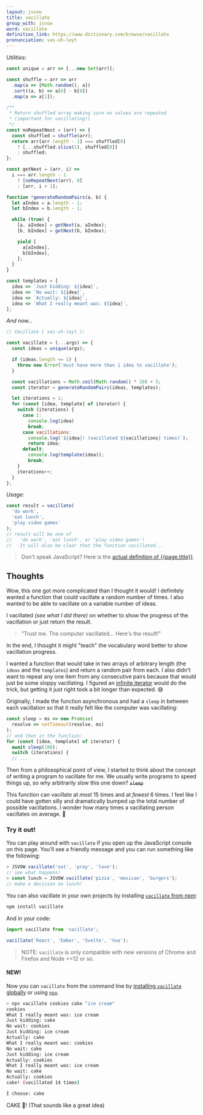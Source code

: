 ```yaml
---
layout: jsvow
title: vacillate
group_with: jsvow
word: vacillate
definition_link: https://www.dictionary.com/browse/vacillate
pronunciation: vas-uh-leyt
---
```


_Utilities:_

```js
const unique = arr => [...new Set(arr)];

const shuffle = arr => arr
  .map(a => [Math.random(), a])
  .sort((a, b) => a[0] - b[0])
  .map(a => a[1]);

/**
 * Return shuffled array making sure no values are repeated
 * (important for vacillating!)
 */
const noRepeatNext = (arr) => {
  const shuffled = shuffle(arr);
  return arr[arr.length - 1] === shuffled[0]
    ? [...shuffled.slice(1), shuffled[0]]
    : shuffled;
};

const getNext = (arr, i) =>
  i === arr.length - 1
    ? [noRepeatNext(arr), 0]
    : [arr, i + 1];

function *generateRandomPairs(a, b) {
  let aIndex = a.length - 1;
  let bIndex = b.length - 1;

  while (true) {
    [a, aIndex] = getNext(a, aIndex);
    [b, bIndex] = getNext(b, bIndex);

    yield [
      a[aIndex],
      b[bIndex],
    ];
  }
}

const templates = [
  idea => `Just kidding: ${idea}`,
  idea => `No wait: ${idea}`,
  idea => `Actually: ${idea}`,
  idea => `What I really meant was: ${idea}`,
];
```

_And now..._

```js
// Vacillate [ vas-uh-leyt ]:

const vacillate = (...args) => {
  const ideas = unique(args);

  if (ideas.length <= 1) {
    throw new Error('must have more than 1 idea to vacillate');
  }

  const vacillations = Math.ceil(Math.random() * 10) + 5;
  const iterator = generateRandomPairs(ideas, templates);

  let iterations = 1;
  for (const [idea, template] of iterator) {
    switch (iterations) {
      case 1:
        console.log(idea)
        break;
      case vacillations:
        console.log(`${idea}! (vacillated ${vacillations} times)`);
        return idea;
      default:
        console.log(template(idea));
        break;
    }
    iterations++;
  }
};
```

_Usage:_

```js
const result = vacillate(
  'do work',
  'eat lunch',
  'play video games'
);
// result will be one of
//   'do work', 'eat lunch', or 'play video games'!
//   It will also be clear that the function vacillated...
```

> Don't speak JavaScript? Here is the [actual definition of {{page.title}}]({{page.definition_link}}).

## Thoughts
Wow, this one got more complicated than I thought it would! I definitely wanted a function that could vacillate a random number of times. I also wanted to be able to vacillate on a variable number of ideas.

I vacillated _(see what I did there)_ on whether to show the progress of the vacillation or just return the result.

> "Trust me. The computer vacillated... Here's the result!"

In the end, I thought it might "teach" the vocabulary word better to show vacillation progress.

I wanted a function that would take in two arrays of arbitrary length (the `ideas` and the `templates`) and return a random pair from each. I also didn't want to repeat any one item from any consecutive pairs because that would just be some sloppy vacillating. I figured an [infinite iterator](https://developer.mozilla.org/en-US/docs/Web/JavaScript/Reference/Global_Objects/Generator#An_infinite_iterator) would do the trick, but getting it just right took a bit longer than expected. 😅

Originally, I made the function asynchronous and had a `sleep` in between each vacillation so that it really felt like the computer was vacillating:

```js
const sleep = ms => new Promise(
  resolve => setTimeout(resolve, ms)
);
// and then in the function:
for (const [idea, template] of iterator) {
  await sleep(100);
  switch (iterations) {
  // ...
```

Then from a philosophical point of view, I started to think about the concept of writing a program to vacillate for me. We usually write programs to speed things up, so why arbitrarily slow this one down?  ~~`sleep`~~

This function can vacillate at _most_ 15 times and at _fewest_ 6 times. I feel like I could have gotten silly and dramatically bumped up the total number of possible vacillations. I wonder how many times a vacillating person vacillates on average. 🤔

### Try it out!
You can play around with `vacillate` if you open up the JavaScript console on this page. You'll see a friendly message and you can run something like the following:

```js
> JSVOW.vacillate('eat', 'pray', 'love');
// see what happens!
> const lunch = JSVOW.vacillate('pizza', 'mexican', 'burgers');
// make a decision on lunch!
```

You can also vacillate in your own projects by installing [`vacillate` from npm](https://www.npmjs.com/package/vacillate):

```sh
npm install vacillate
```

And in your code:

```js
import vacillate from 'vacillate';

vacillate('React', 'Ember', 'Svelte', 'Vue');
```

> NOTE: `vacillate` is only compatible with new versions of Chrome and Firefox and Node >=12 or so.

#### NEW!
Now you can `vacillate` from the command line by [installing `vacillate` globally](https://www.npmjs.com/package/vacillate) or using [`npx`](https://www.npmjs.com/package/npx).

```sh
> npx vacillate cookies cake "ice cream"
cookies
What I really meant was: ice cream
Just kidding: cake
No wait: cookies
Just kidding: ice cream
Actually: cake
What I really meant was: cookies
No wait: cake
Just kidding: ice cream
Actually: cookies
What I really meant was: ice cream
No wait: cake
Actually: cookies
cake! (vacillated 14 times)

I choose: cake
```

CAKE 🍰! (That sounds like a great idea)
